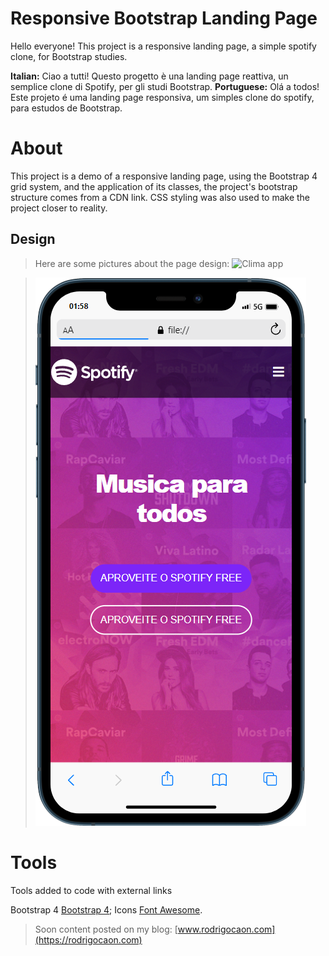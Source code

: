 ﻿# Responsive Bootstrap Landing Page

  
Hello everyone! This project is a responsive landing page, a simple spotify clone, for Bootstrap studies.

**Italian:** Ciao a tutti! Questo progetto è una landing page reattiva, un semplice clone di Spotify, per gli studi Bootstrap.
**Portuguese:** Olá a todos! Este projeto é uma landing page responsiva, um simples clone do spotify, para estudos de Bootstrap.


# About

This project is a demo of a responsive landing page, using the Bootstrap 4 grid system, and the application of its classes, the project's bootstrap structure comes from a CDN link. CSS styling was also used to make the project closer to reality.

## Design

>Here are some pictures about the page design:
![Clima app](https://github.com/rcaondev/bootstrap4_landingpage/blob/main/imagens/fullscrean.png?raw=true)

>![Clima app](https://github.com/rcaondev/bootstrap4_landingpage/blob/main/imagens/mobile.png?raw=true)




# Tools

Tools added to code with external links


Bootstrap 4 [Bootstrap 4](https://getbootstrap.com/docs/4.0/getting-started/introduction/);
Icons [Font Awesome](https://fontawesome.com).



>Soon content posted on my blog: [www.rodrigocaon.com](https://rodrigocaon.com)
